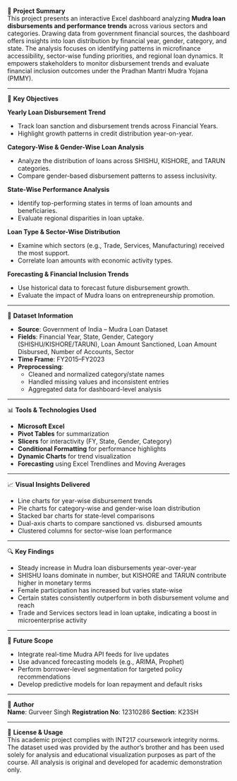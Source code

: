 📘 **Project Summary**  
This project presents an interactive Excel dashboard analyzing **Mudra loan disbursements and performance trends** across various sectors and categories. Drawing data from government financial sources, the dashboard offers insights into loan distribution by financial year, gender, category, and state. The analysis focuses on identifying patterns in microfinance accessibility, sector-wise funding priorities, and regional loan dynamics. It empowers stakeholders to monitor disbursement trends and evaluate financial inclusion outcomes under the Pradhan Mantri Mudra Yojana (PMMY).

---

🎯 **Key Objectives**

**Yearly Loan Disbursement Trend**  
- Track loan sanction and disbursement trends across Financial Years.  
- Highlight growth patterns in credit distribution year-on-year.

**Category-Wise & Gender-Wise Loan Analysis**  
- Analyze the distribution of loans across SHISHU, KISHORE, and TARUN categories.  
- Compare gender-based disbursement patterns to assess inclusivity.

**State-Wise Performance Analysis**  
- Identify top-performing states in terms of loan amounts and beneficiaries.  
- Evaluate regional disparities in loan uptake.

**Loan Type & Sector-Wise Distribution**  
- Examine which sectors (e.g., Trade, Services, Manufacturing) received the most support.  
- Correlate loan amounts with economic activity types.

**Forecasting & Financial Inclusion Trends**  
- Use historical data to forecast future disbursement growth.  
- Evaluate the impact of Mudra loans on entrepreneurship promotion.

---

🧠 **Dataset Information**

- **Source**: Government of India – Mudra Loan Dataset  
- **Fields**: Financial Year, State, Gender, Category (SHISHU/KISHORE/TARUN), Loan Amount Sanctioned, Loan Amount Disbursed, Number of Accounts, Sector  
- **Time Frame**: FY2015–FY2023  
- **Preprocessing**:
  - Cleaned and normalized category/state names  
  - Handled missing values and inconsistent entries  
  - Aggregated data for dashboard-level analysis  

---

📊 **Tools & Technologies Used**

- **Microsoft Excel**  
- **Pivot Tables** for summarization  
- **Slicers** for interactivity (FY, State, Gender, Category)  
- **Conditional Formatting** for performance highlights  
- **Dynamic Charts** for trend visualization  
- **Forecasting** using Excel Trendlines and Moving Averages  

---

📈 **Visual Insights Delivered**

- Line charts for year-wise disbursement trends  
- Pie charts for category-wise and gender-wise loan distribution  
- Stacked bar charts for state-level comparisons  
- Dual-axis charts to compare sanctioned vs. disbursed amounts  
- Clustered columns for sector-wise loan performance  

---

🔍 **Key Findings**

- Steady increase in Mudra loan disbursements year-over-year  
- SHISHU loans dominate in number, but KISHORE and TARUN contribute higher in monetary terms  
- Female participation has increased but varies state-wise  
- Certain states consistently outperform in both disbursement volume and reach  
- Trade and Services sectors lead in loan uptake, indicating a boost in microenterprise activity  

---

🧭 **Future Scope**

- Integrate real-time Mudra API feeds for live updates  
- Use advanced forecasting models (e.g., ARIMA, Prophet)  
- Perform borrower-level segmentation for targeted policy recommendations  
- Develop predictive models for loan repayment and default risks  

---

👤 **Author**  
**Name**: Gurveer Singh
**Registration No**: 12310286
**Section**: K23SH  


---

📎 **License & Usage**  
This academic project complies with INT217 coursework integrity norms. The dataset used was provided by the author’s brother and has been used solely for analysis and educational visualization purposes as part of the course. All analysis is original and developed for academic demonstration only.


